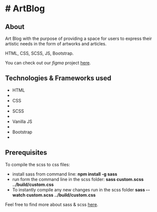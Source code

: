 <h1># ArtBlog </h1>

<h2>About</h2>
<p>Art Blog with the purpose of providing a space for users to express their artistic needs in the form of artworks and articles.</p>
<p>HTML, CSS, SCSS, JS, Bootstrap.<p/>
<p>You can check out our <em>figma</em> project <a href="https://www.figma.com/file/vq8DnoD8wuhUqxmhuebFYR/ArtBlog-Project?node-id=125%3A137">here</a>.</p>

<h2>Technologies & Frameworks used</h2>
<ul>
  <li>HTML<li>
  <li>CSS<li>
  <li>SCSS<li>
  <li>Vanilla JS<li>
  <li>Bootstrap<li>
</ul>

<h2>Prerequisites</h2>
<p>To compile the scss to css files: 
 <ul>
   <li> install sass from command line:  <b>npm install -g sass</b></li>
  <li>run form the command line in the scss folder: <b>sass custom.scss ../build/custom.css</b></li>
  <li>To instantly compile any new changes run in the scss folder <b>sass --watch custom.scss ../build/custom.css</b></li>
 </ul>
</p>
<p>Feel free to find more about sass & scss <a href="https://sass-lang.com/install">here</a>.</p>
